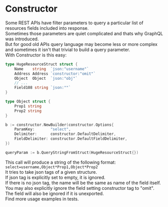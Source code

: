 # Constructor

Some REST APIs have filter parameters to query a particular list of resources fields included into response.  
Sometimes those parameters are quiet complicated and thats why GraphQL was introduced.  
But for good old APIs query language may become less or more complex and sometimes it isn't that trivial to build a query parameter.  
With Constructor is this easy:
```go
type HugeResourceStruct struct {
	Name    string  `json:"username"`
	Address Address `constructor:"omit"`
	Object  Object  `json:"obj"`
	// ...
	Field108 string `json:""`
}

type Object struct {
	Prop1 string
	Prop2 string
}

b := constructor.NewBuilder(constructor.Options{
	ParamKey:       "select",
	Delimiter:      constructor.DefaultDelimiter,
	FieldDelimiter: constructor.DefaultFieldDelimiter,
})

queryParam := b.QueryStringFromStruct(HugeResourceStruct{})
```
This call will produce a string of the following format:  
`select=username,Object*Prop1,Object*Prop2`  
It tries to take json tags of a given structure.  
If json tag is explicitly set to empty, it is ignored.  
If there is no json tag, the name will be the same as name of the field itself.  
You may also explicitly ignore the field setting constructor tag to "omit".  
The field will also be ignored if it is unexported.  
Find more usage examples in tests.

